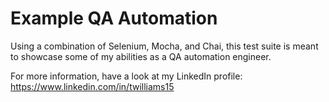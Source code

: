 # Example QA Automation

Using a combination of Selenium, Mocha, and Chai, this test suite is meant to showcase some of my abilities as a QA automation engineer.

For more information, have a look at my LinkedIn profile: https://www.linkedin.com/in/twilliams15
